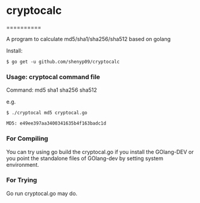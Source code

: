 # cryptocalc
==========

A program to calculate md5/sha1/sha256/sha512 based on golang

Install:

```shell
$ go get -u github.com/shenyp09/cryptocalc
```

### Usage: cryptocal command file

Command: md5 sha1 sha256 sha512


e.g.

```shell
$ ./cryptocal md5 cryptocal.go

MD5: e49ee397aa3400341635b4f163badc1d
```

### For Compiling
You can try using go build the cryptocal.go if you install the GOlang-DEV or you point the standalone files of GOlang-dev by setting system environment.

### For Trying
Go run cryptocal.go may do.
